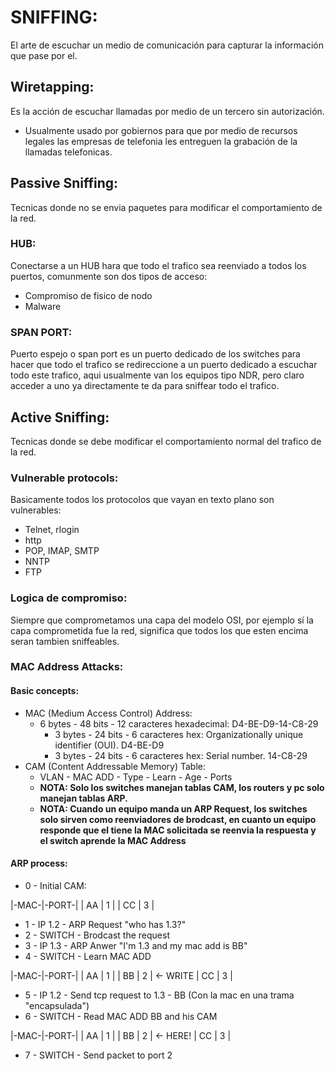# SNIFFING:
El arte de escuchar un medio de comunicación para capturar la información que pase por el.

## Wiretapping:
Es la acción de escuchar llamadas por medio de un tercero sin autorización.

- Usualmente usado por gobiernos para que por medio de recursos legales las empresas de telefonia les entreguen la grabación de la llamadas telefonicas.

## Passive Sniffing:
Tecnicas donde no se envia paquetes para modificar el comportamiento de la red.

### HUB: 
Conectarse a un HUB hara que todo el trafico sea reenviado a todos los puertos, comunmente son dos tipos de acceso:
  - Compromiso de fisico de nodo
  - Malware
 
### SPAN PORT:
Puerto espejo o span port es un puerto dedicado de los switches para hacer que todo el trafico se redireccione a un puerto dedicado a escuchar todo este trafico, aqui usualmente van los equipos tipo NDR, pero claro acceder a uno ya directamente te da para sniffear todo el trafico.

## Active Sniffing:
Tecnicas donde se debe modificar el comportamiento normal del trafico de la red.

### Vulnerable protocols:
Basicamente todos los protocolos que vayan en texto plano son vulnerables:

- Telnet, rlogin
- http
- POP, IMAP, SMTP
- NNTP
- FTP

### Logica de compromiso:
Siempre que comprometamos una capa del modelo OSI, por ejemplo sí la capa comprometida fue la red, significa que todos los que esten encima seran tambien sniffeables.

### MAC Address Attacks:

#### Basic concepts:
- MAC (Medium Access Control) Address:
  - 6 bytes - 48 bits - 12 caracteres hexadecimal: D4-BE-D9-14-C8-29
    - 3 bytes - 24 bits - 6 caracteres hex: Organizationally unique identifier (OUI). D4-BE-D9
    - 3 bytes - 24 bits - 6 caracteres hex: Serial number. 14-C8-29
- CAM (Content Addressable Memory) Table:
  - VLAN - MAC ADD - Type - Learn - Age - Ports
  - **NOTA: Solo los switches manejan tablas CAM, los routers y pc solo manejan tablas ARP.**
  - **NOTA: Cuando un equipo manda un ARP Request, los switches solo sirven como reenviadores de brodcast, en cuanto un equipo responde que el tiene la MAC solicitada se reenvia la respuesta y el switch aprende la MAC Address**
 
#### ARP process:
- 0 - Initial CAM:

|-MAC-|-PORT-|
| AA  | 1    |
| CC  | 3    |

- 1 - IP 1.2 - ARP Request "who has 1.3?"
- 2 - SWITCH - Brodcast the request
- 3 - IP 1.3 - ARP Anwer "I'm 1.3 and my mac add is BB"
- 4 - SWITCH - Learn MAC ADD
  
|-MAC-|-PORT-|
| AA  | 1    |
| BB  | 2    | <- WRITE
| CC  | 3    |

- 5 - IP 1.2 - Send tcp request to 1.3 - BB (Con la mac en una trama "encapsulada")
- 6 - SWITCH - Read MAC ADD BB and his CAM
  
|-MAC-|-PORT-|
| AA  | 1    |
| BB  | 2    | <- HERE!
| CC  | 3    |

- 7 - SWITCH - Send packet to port 2






























